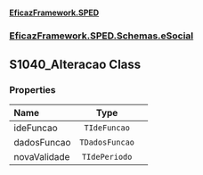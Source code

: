 #### [EficazFramework.SPED](EficazFrameworkSPED.md 'EficazFramework SPED')
### [EficazFramework.SPED.Schemas.eSocial](EficazFramework.SPED.Schemas.eSocial.md 'EficazFramework.SPED.Schemas.eSocial')

## S1040_Alteracao Class
### Properties

| Name | Type | |
| :--- | :---: | :--- |
| ideFuncao | `TIdeFuncao` |  |
| dadosFuncao | `TDadosFuncao` |  |
| novaValidade | `TIdePeriodo` |  |
